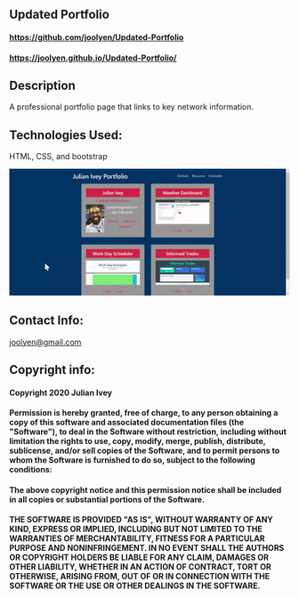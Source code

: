 ## Updated Portfolio

#### https://github.com/joolyen/Updated-Portfolio
#### https://joolyen.github.io/Updated-Portfolio/

## Description
A professional portfolio page that links to key network information.

## Technologies Used: 
HTML, CSS, and bootstrap

![demo GIF](./Assets/img/portfolio.gif)

## Contact Info:
joolyen@gmail.com

## Copyright info:
#### Copyright 2020 Julian Ivey

#### Permission is hereby granted, free of charge, to any person obtaining a copy of this software and associated documentation files (the "Software"), to deal in the Software without restriction, including without limitation the rights to use, copy, modify, merge, publish, distribute, sublicense, and/or sell copies of the Software, and to permit persons to whom the Software is furnished to do so, subject to the following conditions:

#### The above copyright notice and this permission notice shall be included in all copies or substantial portions of the Software.

#### THE SOFTWARE IS PROVIDED "AS IS", WITHOUT WARRANTY OF ANY KIND, EXPRESS OR IMPLIED, INCLUDING BUT NOT LIMITED TO THE WARRANTIES OF MERCHANTABILITY, FITNESS FOR A PARTICULAR PURPOSE AND NONINFRINGEMENT. IN NO EVENT SHALL THE AUTHORS OR COPYRIGHT HOLDERS BE LIABLE FOR ANY CLAIM, DAMAGES OR OTHER LIABILITY, WHETHER IN AN ACTION OF CONTRACT, TORT OR OTHERWISE, ARISING FROM, OUT OF OR IN CONNECTION WITH THE SOFTWARE OR THE USE OR OTHER DEALINGS IN THE SOFTWARE.

